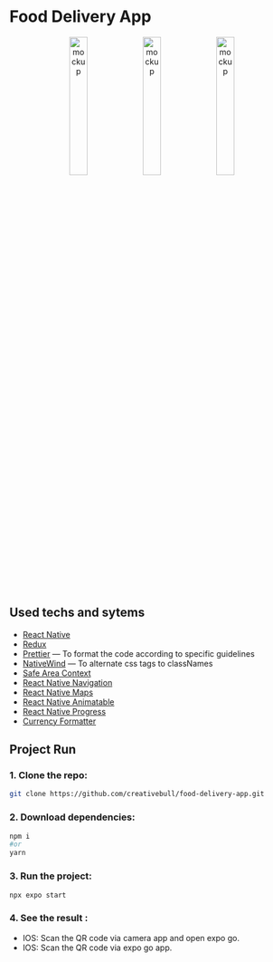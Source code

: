 # Food Delivery App
<div align="center" >
  <img src="https://user-images.githubusercontent.com/45735208/219925525-19132db8-32f6-48a6-a0cd-720ae2f4fa63.png" alt="mockup" width="25%" height="25%">
  <img src="https://user-images.githubusercontent.com/45735208/219925807-8ec6d682-5757-448d-addc-2b7a95852031.png" alt="mockup" width="25%" height="25%">
  <img src="https://user-images.githubusercontent.com/45735208/219926174-128e6cea-e5df-4a2b-8975-a5cc0b469c5a.png" alt="mockup" width="25%" height="25%">
</div>


## Used techs and sytems

- [React Native](https://reactnative.dev/)
- [Redux](https://redux.js.org/) 
- [Prettier](https://github.com/prettier/prettier) — To format the code according to specific guidelines
- [NativeWind](https://www.nativewind.dev/) — To alternate css tags to classNames
- [Safe Area Context](https://www.npmjs.com/package/react-native-safe-area-context)  
- [React Native Navigation](https://www.npmjs.com/package/@react-navigation/native)
- [React Native Maps](https://github.com/react-native-maps/react-native-maps) 
- [React Native Animatable](https://github.com/oblador/react-native-animatable) 
- [React Native Progress](https://www.npmjs.com/package/react-native-progress) 
- [Currency Formatter](https://www.npmjs.com/package/currency-formatter) 

## Project Run

### 1. Clone the repo:

```bash
git clone https://github.com/creativebull/food-delivery-app.git
```

### 2. Download dependencies:

```bash
npm i
#or
yarn
```

### 3. Run the project:

```bash
npx expo start
```

### 4. See the result :

- IOS: Scan the QR code via camera app and open expo go.
- IOS: Scan the QR code via expo go app.
